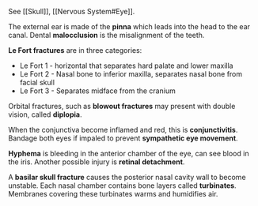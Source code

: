 See [[Skull]], [[Nervous System#Eye]].

The external ear is made of the **pinna** which leads into the head to the ear canal.
Dental **malocclusion** is the misalignment of the teeth.

**Le Fort fractures** are in three categories:
- Le Fort 1 - horizontal that separates hard palate and lower maxilla
- Le Fort 2 - Nasal bone to inferior maxilla, separates nasal bone from facial skull
- Le Fort 3 - Separates midface from the cranium

Orbital fractures, such as **blowout fractures** may present with double vision, called **diplopia**.

When the conjunctiva become inflamed and red, this is **conjunctivitis**. Bandage both eyes if impaled to prevent **sympathetic eye movement**.

**Hyphema** is bleeding in the anterior chamber of the eye, can see blood in the iris. Another possible injury is **retinal detachment**.

A **basilar skull fracture** causes the posterior nasal cavity wall to become unstable. Each nasal chamber contains bone layers called **turbinates**. Membranes covering these turbinates warms and humidifies air.